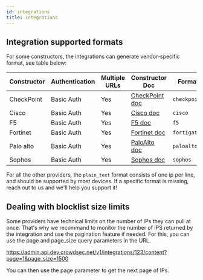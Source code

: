 ```yaml
---
id: integrations
title: Integrations
---
```


## Integration supported formats

For some constructors, the integrations can generate vendor-specific format, see table below:

| Constructor | Authentication | Multiple URLs | Constructor Doc                                                                                                                                                                              | Format       |
| ----------- | -------------- | ------------- | -------------------------------------------------------------------------------------------------------------------------------------------------------------------------------------------- | ------------ |
| CheckPoint  | Basic Auth     | Yes           | [CheckPoint doc](https://support.checkpoint.com/results/sk/sk1)                                                                                                                              | `checkpoint` |
| Cisco       | Basic Auth     | Yes           | [Cisco doc](https://www.cisco.com/c/en/us/td/docs/security/secure-firewall/management-center/device-config/710/management-center-device-config-71/objects-object-mgmt.html#ID-2243-00000291) | `cisco`      |
| F5          | Basic Auth     | Yes           | [F5 doc](https://techdocs.f5.com/kb/en-us/products/big-ip-afm/manuals/product/big-ip-network-firewall-policies-and-implementations-14-0-0/07.html )                                          | `f5`         |
| Fortinet    | Basic Auth     | Yes           | [Fortinet doc](https://docs.fortinet.com/document/fortigate/6.4.5/administration-guide/891236/external-blocklist-policy)                                                                     | `fortigate`  |
| Palo alto   | Basic Auth     | Yes           | [PaloAlto doc](https://docs.paloaltonetworks.com/pan-os/11-1/pan-os-admin/policy/use-an-external-dynamic-list-in-policy/configure-the-firewall-to-access-an-external-dynamic-list)           | `paloalto`   |
| Sophos      | Basic Auth     | Yes           | [Sophos doc](https://docs.sophos.com/nsg/sophos-firewall/21.0/help/en-us/webhelp/onlinehelp/AdministratorHelp/ActiveThreatResponse/ThirdPartyThreatFeeds/index.html)                         | `sophos`     |


For all the other providers, the `plain_text` format consists of one ip per line, and should be supported by most devices. If a specific format is missing, reach out to us and we'll help you support it!

## Dealing with blocklist size limits

Some providers have technical limits on the number of IPs they can pull at once. That's why we recommand to monitor the number of IPS returned by the integration and use the pagination feature if needed. For this, you can use the page and page_size query parameters in the URL.

https://admin.api.dev.crowdsec.net/v1/integrations/123/content?page=1&page_size=1500

You can then use the page parameter to get the next page of IPs.

